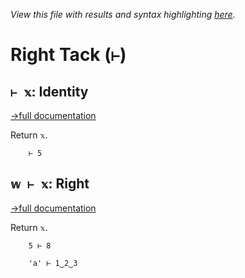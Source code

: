 *View this file with results and syntax highlighting [here](https://saltytine.github.io/BQN/help/identity_right.html).*

# Right Tack (`⊢`)

## `⊢ 𝕩`: Identity
[→full documentation](../doc/identity.md)

Return `𝕩`.

        ⊢ 5



## `𝕨 ⊢ 𝕩`: Right
[→full documentation](../doc/identity.md)

Return `𝕩`.

        5 ⊢ 8

        'a' ⊢ 1‿2‿3
